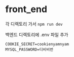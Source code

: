 # front_end
각 디렉토리 가서
``npm run dev``

백엔드 디렉토리에 .env 파일 추가

``COOKIE_SECRET=cookienyamnyam``   
   ``MYSQL_PASSWORD=디비비번``
